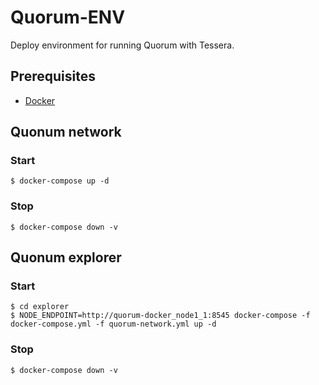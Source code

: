 # Quorum-ENV

Deploy environment for running Quorum with Tessera.

## Prerequisites

- [Docker](https://docs.docker.com/install/)

## Quonum network

### Start

```
$ docker-compose up -d
```

### Stop

```
$ docker-compose down -v
```

## Quonum explorer

### Start

```
$ cd explorer
$ NODE_ENDPOINT=http://quorum-docker_node1_1:8545 docker-compose -f docker-compose.yml -f quorum-network.yml up -d
```

### Stop

```
$ docker-compose down -v
```